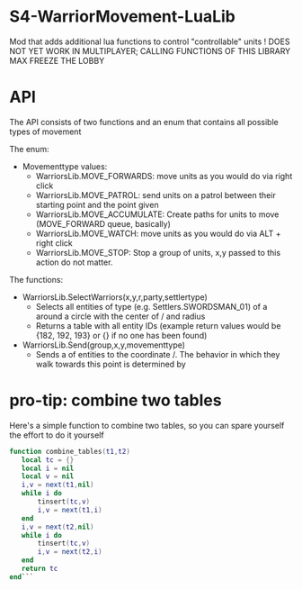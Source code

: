 # S4-WarriorMovement-LuaLib
 Mod that adds additional lua functions to control "controllable" units 
  ! DOES NOT YET WORK IN MULTIPLAYER; CALLING FUNCTIONS OF THIS LIBRARY MAX FREEZE THE LOBBY

# API

The API consists of two functions and an enum that contains all possible types of movement

The enum:
- Movementtype values:
    - WarriorsLib.MOVE_FORWARDS: move units as you would do via right click
    - WarriorsLib.MOVE_PATROL: send units on a patrol between their starting point and the point given
    - WarriorsLib.MOVE_ACCUMULATE: Create paths for units to move (MOVE_FORWARD queue, basically)
    - WarriorsLib.MOVE_WATCH: move units as you would do via ALT + right click
    - WarriorsLib.MOVE_STOP: Stop a group of units, x,y passed to this action do not matter.

The functions: 
- WarriorsLib.SelectWarriors(x,y,r,party,settlertype)
   - Selects all entities of type <settlertype> (e.g. Settlers.SWORDSMAN_01) of a <party> around a circle with the center of <x>/<y> and radius <r>
   - Returns a table with all entity IDs (example return values would be {182, 192, 193} or {} if no one has been found)
- WarriorsLib.Send(group,x,y,movementtype)
   - Sends a <group> of entities to the coordinate <x>/<y>. The behavior in which they walk towards this point is determined by <movementtype>
 
 # pro-tip: combine two tables
 
 Here's a simple function to combine two tables, so you can spare yourself the effort to do it yourself
 
 ```lua
 function combine_tables(t1,t2)
	local tc = {}
	local i = nil
	local v = nil
	i,v = next(t1,nil)
	while i do
		tinsert(tc,v)
		i,v = next(t1,i)
	end
	i,v = next(t2,nil)
	while i do
		tinsert(tc,v)
		i,v = next(t2,i)
	end
	return tc
end```
